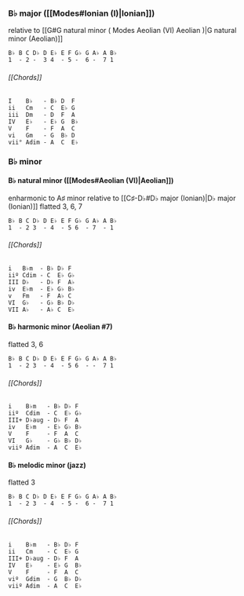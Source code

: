 ### B♭ major ([[Modes#Ionian (I)|Ionian]])
relative to [[G#G natural minor ( Modes Aeolian (VI) Aeolian )|G natural minor (Aeolian)]]

	B♭ B C D♭ D E♭ E F G♭ G A♭ A B♭
	1  - 2 -  3 4  - 5 -  6 -  7 1

###### [[Chords]]

	I    B♭   - B♭ D  F
	ii   Cm   - C  E♭ G
	iii  Dm   - D  F  A
	IV   E♭   - E♭ G  B♭
	V    F    - F  A  C
	vi   Gm   - G  B♭ D
	vii° Adim - A  C  E♭

### B♭ minor

#### B♭ natural minor ([[Modes#Aeolian (VI)|Aeolian]])
enharmonic to A♯ minor
relative to [[C♯-D♭#D♭ major (Ionian)|D♭ major (Ionian)]]
flatted 3, 6, 7

	B♭ B C D♭ D E♭ E F G♭ G A♭ A B♭
	1  - 2 3  - 4  - 5 6  - 7  - 1

###### [[Chords]]

	i   B♭m  - B♭ D♭ F
	iiº Cdim - C  E♭ G♭
	III D♭   - D♭ F  A♭
	iv  E♭m  - E♭ G♭ B♭
	v   Fm   - F  A♭ C
	VI  G♭   - G♭ B♭ D♭
	VII A♭   - A♭ C  E♭

#### B♭ harmonic minor (Aeolian #7)
flatted 3, 6

	B♭ B C D♭ D E♭ E F G♭ G A♭ A B♭
	1  - 2 3  - 4  - 5 6  - -  7 1

###### [[Chords]]

	i    B♭m   - B♭ D♭ F
	iiº  Cdim  - C  E♭ G♭
	III+ D♭aug - D♭ F  A
	iv   E♭m   - E♭ G♭ B♭
	V    F     - F  A  C
	VI   G♭    - G♭ B♭ D♭
	viiº Adim  - A  C  E♭

#### B♭ melodic minor (jazz)
flatted 3

	B♭ B C D♭ D E♭ E F G♭ G A♭ A B♭
	1  - 2 3  - 4  - 5 -  6 -  7 1

###### [[Chords]]

	i    B♭m   - B♭ D♭ F
	ii   Cm    - C  E♭ G
	III+ D♭aug - D♭ F  A
	IV   E♭    - E♭ G  B♭
	V    F     - F  A  C
	viº  Gdim  - G  B♭ D♭
	viiº Adim  - A  C  E♭

